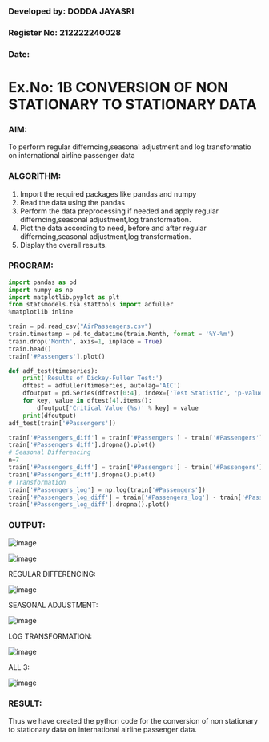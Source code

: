### Developed by: DODDA JAYASRI
### Register No: 212222240028
### Date: 
# Ex.No: 1B                     CONVERSION OF NON STATIONARY TO STATIONARY DATA

### AIM:
To perform regular differncing,seasonal adjustment and log transformatio on international airline passenger data
### ALGORITHM:
1. Import the required packages like pandas and numpy
2. Read the data using the pandas
3. Perform the data preprocessing if needed and apply regular differncing,seasonal adjustment,log transformation.
4. Plot the data according to need, before and after regular differncing,seasonal adjustment,log transformation.
5. Display the overall results.
### PROGRAM:
```python
import pandas as pd
import numpy as np
import matplotlib.pyplot as plt
from statsmodels.tsa.stattools import adfuller
%matplotlib inline

train = pd.read_csv("AirPassengers.csv")
train.timestamp = pd.to_datetime(train.Month, format = '%Y-%m')
train.drop('Month', axis=1, inplace = True)
train.head()
train['#Passengers'].plot()

def adf_test(timeseries):
    print('Results of Dickey-Fuller Test:')
    dftest = adfuller(timeseries, autolag='AIC')
    dfoutput = pd.Series(dftest[0:4], index=['Test Statistic', 'p-value', '#Lags Used', 'Number of Observations Used'])
    for key, value in dftest[4].items():
        dfoutput['Critical Value (%s)' % key] = value
    print(dfoutput)
adf_test(train['#Passengers'])

train['#Passengers_diff'] = train['#Passengers'] - train['#Passengers'].shift(1)
train['#Passengers_diff'].dropna().plot()
# Seasonal Differencing
n=7
train['#Passengers_diff'] = train['#Passengers'] - train['#Passengers'].shift(n)
train['#Passengers_diff'].dropna().plot()
# Transformation
train['#Passengers_log'] = np.log(train['#Passengers'])
train['#Passengers_log_diff'] = train['#Passengers_log'] - train['#Passengers_log'].shift(1)
train['#Passengers_log_diff'].dropna().plot()

```

### OUTPUT:
![image](https://github.com/user-attachments/assets/94f68a80-e167-4508-afff-b42dac7f8939)

![image](https://github.com/user-attachments/assets/bfa8e4ab-445d-43a2-8ec3-f74662de9af9)

REGULAR DIFFERENCING:

![image](https://github.com/user-attachments/assets/17857046-7bd7-44dc-9428-c1394de2f9c8)

SEASONAL ADJUSTMENT:

![image](https://github.com/user-attachments/assets/f762d90c-d979-429b-aff5-80b528bb17be)

LOG TRANSFORMATION:

![image](https://github.com/user-attachments/assets/0602e303-2a10-4d7d-9ac9-bda95bfdd368)

ALL 3:

![image](https://github.com/user-attachments/assets/d56961b3-175a-49c5-843a-cc4b4ce71ca3)


### RESULT:
Thus we have created the python code for the conversion of non stationary to stationary data on international airline passenger
data.
